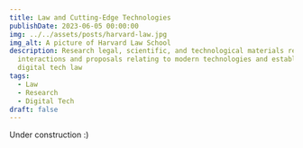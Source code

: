```yaml
---
title: Law and Cutting-Edge Technologies
publishDate: 2023-06-05 00:00:00
img: ../../assets/posts/harvard-law.jpg
img_alt: A picture of Harvard Law School
description: Research legal, scientific, and technological materials regarding
  interactions and proposals relating to modern technologies and established
  digital tech law
tags:
  - Law
  - Research
  - Digital Tech
draft: false
---
```

U﻿nder construction :)